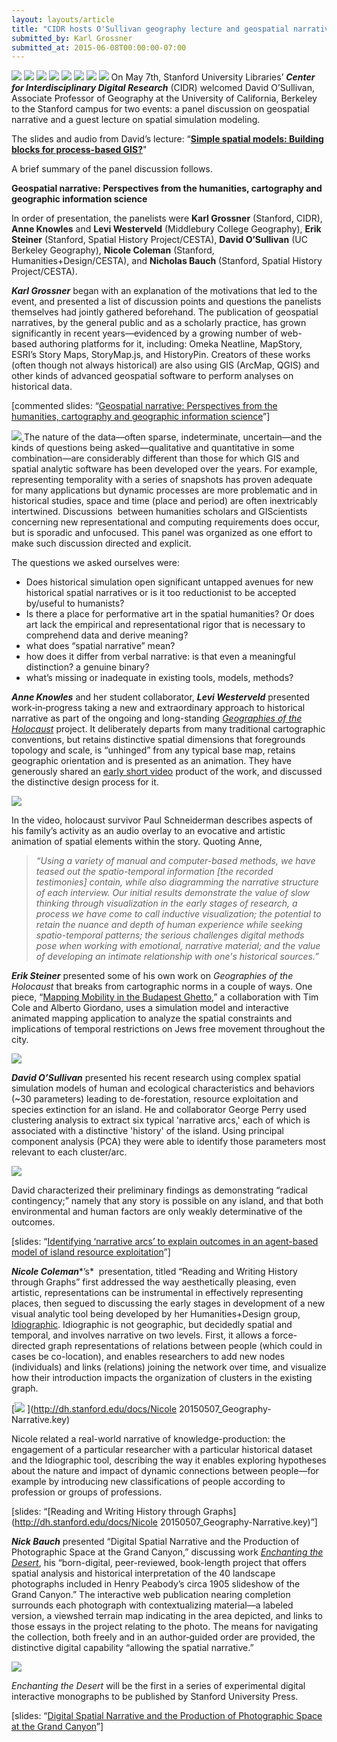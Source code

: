 ```yaml
---
layout: layouts/article
title: "CIDR hosts O'Sullivan geography lecture and geospatial narratives workshop"
submitted_by: Karl Grossner
submitted_at: 2015-06-08T00:00:00-07:00
---
```


![](../post-images/geoblog01.png)
![](../post-images/geoblog02.png)
![](../post-images/geoblog01a.png)
![](../post-images/geoblog03.png)
![](../post-images/geoblog04.png)
![](../post-images/geoblog05.png)
![](../post-images/geoblog06.png)
![](../post-images/geoblog01.png)
On May 7th, Stanford University Libraries’ ***Center for Interdisciplinary Digital Research*** (CIDR) welcomed David O’Sullivan, Associate Professor of Geography at the University of California, Berkeley to the Stanford campus for two events: a panel discussion on geospatial narrative and a guest lecture on spatial simulation modeling.


The slides and audio from David’s lecture: “[**Simple spatial models: Building blocks for process-based GIS?**](https://vimeo.com/129989592)"


A brief summary of the panel discussion follows.





**Geospatial narrative: Perspectives from the humanities, cartography and geographic information science**


In order of presentation, the panelists were **Karl Grossner** (Stanford, CIDR), **Anne Knowles** and **Levi Westerveld** (Middlebury College Geography), **Erik Steiner** (Stanford, Spatial History Project/CESTA), **David O’Sullivan** (UC Berkeley Geography), **Nicole Coleman** (Stanford, Humanities+Design/CESTA), and **Nicholas Bauch** (Stanford, Spatial History Project/CESTA).


***Karl Grossner*** began with an explanation of the motivations that led to the event, and presented a list of discussion points and questions the panelists themselves had jointly gathered beforehand. The publication of geospatial narratives, by the general public and as a scholarly practice, has grown significantly in recent years—evidenced by a growing number of web-based authoring platforms for it, including: Omeka Neatline, MapStory, ESRI’s Story Maps, StoryMap.js, and HistoryPin. Creators of these works (often though not always historical) are also using GIS (ArcMap, QGIS) and other kinds of advanced geospatial software to perform analyses on historical data.


[commented slides: “[Geospatial narrative: Perspectives from the humanities, cartography and geographic information science](http://dh.stanford.edu/docs/grossner_narrative.pdf)”]


[![](../post-images/geoblog01a.png)
](http://dh.stanford.edu/docs/grossner_narrative.pdf)The nature of the data—often sparse, indeterminate, uncertain—and the kinds of questions being asked—qualitative and quantitative in some combination—are considerably different than those for which GIS and spatial analytic software has been developed over the years. For example, representing temporality with a series of snapshots has proven adequate for many applications but dynamic processes are more problematic and in historical studies, space and time (place and period) are often inextricably intertwined. Discussions  between humanities scholars and GIScientists concerning new representational and computing requirements does occur, but is sporadic and unfocused. This panel was organized as one effort to make such discussion directed and explicit.


The questions we asked ourselves were:


* Does historical simulation open significant untapped avenues for new historical spatial narratives or is it too reductionist to be accepted by/useful to humanists?
* Is there a place for performative art in the spatial humanities? Or does art lack the empirical and representational rigor that is necessary to comprehend data and derive meaning?
* what does “spatial narrative” mean?
* how does it differ from verbal narrative: is that even a meaningful distinction? a genuine binary?
* what’s missing or inadequate in existing tools, models, methods?

***Anne Knowles*** and her student collaborator, ***Levi Westerveld*** presented work‑in‑progress taking a new and extraordinary approach to historical narrative as part of the ongoing and long-standing [*Geographies of the Holocaust*](http://www.ushmm.org/learn/mapping-initiatives/geographies-of-the-holocaust) project. It deliberately departs from many traditional cartographic conventions, but retains distinctive spatial dimensions that foregrounds topology and scale, is “unhinged” from any typical base map, retains geographic orientation and is presented as an animation. They have generously shared an [early short video](http://www.youtube.com/watch?v=MZ-IJ3w1Ndw) product of the work, and discussed the distinctive design process for it.


[![](../post-images/geoblog02.png)
](http://www.youtube.com/watch?v=MZ-IJ3w1Ndw)


In the video, holocaust survivor Paul Schneiderman describes aspects of his family’s activity as an audio overlay to an evocative and artistic animation of spatial elements within the story. Quoting Anne,



> *“Using a variety of manual and computer-based methods, we have teased out the spatio-temporal information [the recorded  testimonies] contain, while also diagramming the narrative structure of each interview. Our initial results demonstrate the value of slow thinking through visualization in the early stages of research, a process we have come to call inductive visualization; the potential to retain the nuance and depth of human experience while seeking spatio-temporal patterns; the serious challenges digital methods pose when working with emotional, narrative material; and the value of developing an intimate relationship with one's historical sources.”*
>
>
>


***Erik Steiner*** presented some of his own work on *Geographies of the Holocaust* that breaks from cartographic norms in a couple of ways. One piece, “[Mapping Mobility in the Budapest Ghetto](http://web.stanford.edu/group/spatialhistory/cgi-bin/site/viz.php%3Fid=411),” a collaboration with Tim Cole and Alberto Giordano, uses a simulation model and interactive animated mapping application to analyze the spatial constraints and implications of temporal restrictions on Jews free movement throughout the city.


[![](../post-images/geoblog03.png)
](http://web.stanford.edu/group/spatialhistory/cgi-bin/site/viz.php%3Fid=411)


***David O’Sullivan*** presented his recent research using complex spatial simulation models of human and ecological characteristics and behaviors (~30 parameters) leading to de-forestation, resource exploitation and species extinction for an island. He and collaborator George Perry used clustering analysis to extract six typical 'narrative arcs,' each of which is associated with a distinctive 'history' of the island. Using principal component analysis (PCA) they were able to identify those parameters most relevant to each cluster/arc.


[![](../post-images/geoblog04.png)
](http://southosullivan.com/talks/stanford-panel/%23/)


David characterized their preliminary findings as demonstrating “radical contingency;” namely that any story is possible on any island, and that both environmental and human factors are only weakly determinative of the outcomes.


[slides: “[Identifying ‘narrative arcs’ to explain outcomes in an agent-based model of island resource exploitation](http://southosullivan.com/talks/stanford-panel/%23/)”]


***Nicole Coleman****’s*  presentation, titled “Reading and Writing History through Graphs” first addressed the way aesthetically pleasing, even artistic, representations can be instrumental in effectively representing places, then segued to discussing the early stages in development of a new visual analytic tool being developed by her Humanities+Design group, [Idiographic](http://idiographic.designhumanities.org). Idiographic is not geographic, but decidedly spatial and temporal, and involves narrative on two levels. First, it allows a force-directed graph representations of relations between people (which could in cases be co-location), and enables researchers to add new nodes (individuals) and links (relations) joining the network over time, and visualize how their introduction impacts the organization of clusters in the existing graph.


[![](../post-images/geoblog05.png)
](http://dh.stanford.edu/docs/Nicole 20150507_Geography-Narrative.key)


Nicole related a real-world narrative of knowledge-production: the engagement of a particular researcher with a particular historical dataset and the Idiographic tool, describing the way it enables exploring hypotheses about the nature and impact of dynamic connections between people—for example by introducing new classifications of people according to profession or groups of professions.


[slides: “[Reading and Writing History through Graphs](http://dh.stanford.edu/docs/Nicole 20150507_Geography-Narrative.key)”]


***Nick Bauch*** presented “Digital Spatial Narrative and the Production of Photographic Space at the Grand Canyon,” discussing work [*Enchanting the Desert*](https://web.stanford.edu/group/spatialhistory/cgi-bin/site/project.php?id=1061), his “born-digital, peer-reviewed, book-length project that offers spatial analysis and historical interpretation of the 40 landscape photographs included in Henry Peabody’s circa 1905 slideshow of the Grand Canyon.” The interactive web publication nearing completion surrounds each photograph with contextualizing material—a labeled version, a viewshed terrain map indicating in the area depicted, and links to those essays in the project relating to the photo. The means for navigating the collection, both freely and in an author‑guided order are provided, the distinctive digital capability “allowing the spatial narrative.”


[![](../post-images/geoblog06.png)
](http://dh.stanford.edu/docs/Bauch_5-7-15.pdf)


*Enchanting the Desert* will be the first in a series of experimental digital interactive monographs to be published by Stanford University Press.


[slides: “[Digital Spatial Narrative and the Production of Photographic Space at the Grand Canyon](http://dh.stanford.edu/docs/Bauch_5-7-15.pdf)”]


